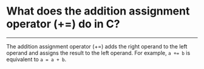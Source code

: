 # What does the addition assignment operator (+=) do in C?

---

The addition assignment operator (+=) adds the right operand to the left operand and assigns the result to the left operand. For example, `a += b` is equivalent to `a = a + b`.
